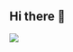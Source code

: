 ## Hi there 👋
<img src="github-stats-vitor.vercel.app/api/top-langs?username=vitorcosta30&layout=compact&langs_count=8&card_width=320">
<!--
**vitorcosta30/vitorcosta30** is a ✨ _special_ ✨ repository because its `README.md` (this file) appears on your GitHub profile.

Here are some ideas to get you started:

- 🔭 I’m currently working on ...
- 🌱 I’m currently learning ...
- 👯 I’m looking to collaborate on ...
- 🤔 I’m looking for help with ...
- 💬 Ask me about ...
- 📫 How to reach me: ...
- 😄 Pronouns: ...
- ⚡ Fun fact: ...
-->
